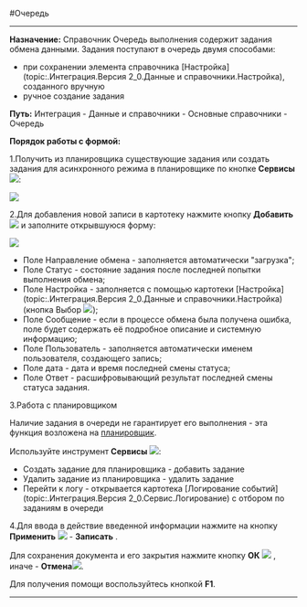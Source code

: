 ﻿---
Keywords: Очередь, Queue
---


#Очередь


----------


**Назначение:** Справочник Очередь выполнения содержит задания обмена данными.
Задания поступают в очередь двумя способами:

- при сохранении элемента справочника [Настройка](topic:.Интеграция.Версия 2_0.Данные и справочники.Настройка), созданного вручную
- ручное создание задания 


**Путь:**  Интеграция - Данные и справочники - Основные справочники - Очередь


**Порядок работы с формой:**

1.Получить из планировщика существующие задания или создать задания для асинхронного режима в планировщике по кнопке  **Сервисы**![](topic:Integration.AddFiles.Buttons.Btn_Services.png):

![](topic:.AddFiles.Screenshot_11433.jpg)


2.Для добавления новой записи в картотеку нажмите кнопку **Добавить**  ![](topic:Integration.AddFiles.Buttons.Btn_Add.png) и заполните открывшуюся форму:


![](topic:.AddFiles.Screenshot_11398.jpg)

- Поле Направление обмена - заполняется автоматически "загрузка";
- Поле Статус - состояние задания после последней попытки выполнения обмена;
- Поле Настройка - заполняется с помощью картотеки  [Настройка](topic:.Интеграция.Версия 2_0.Данные и справочники.Настройка) (кнопка Выбор ![](topic:Integration.AddFiles.Buttons.Btn_select.png));
- Поле Сообщение - если в процессе обмена была получена ошибка, поле будет содержать её подробное описание и системную информацию;
- Поле Пользователь - заполняется автоматически именем пользователя, создающего запись;
- Поле дата - дата и время последней смены статуса;
- Поле Ответ - расшифровывающий результат последней смены статуса задания.

3.Работа с планировщиком

Наличие задания в очереди не гарантирует его выполнения - эта функция возложена на <a href="Topic:kernel.Администрирование.Планировщик.Default">планировщик</a>.

Используйте инструмент **Сервисы** ![](topic:Integration.AddFiles.Buttons.Btn_Services.png):

- Создать задание для планировщика - добавить задание 
- Удалить задание из планировщика - удалить задание 
- Перейти к логу - открывается картотека [Логирование событий](topic:.Интеграция.Версия 2_0.Сервис.Логирование)  с отбором по заданиям в очереди  


4.Для ввода в действие введенной информации нажмите на кнопку **Применить** ![](topic:Integration.AddFiles.Buttons.Btn_OK.png) - **Записать** .

Для сохранения документа и его закрытия нажмите кнопку **ОК** ![](topic:Integration.AddFiles.Buttons.Btn_Post.png) , иначе  -  **Отмена**![](topic:Integration.AddFiles.Buttons.BtnCloseCancel.png).

Для получения помощи воспользуйтесь кнопкой  **F1**.



----------
